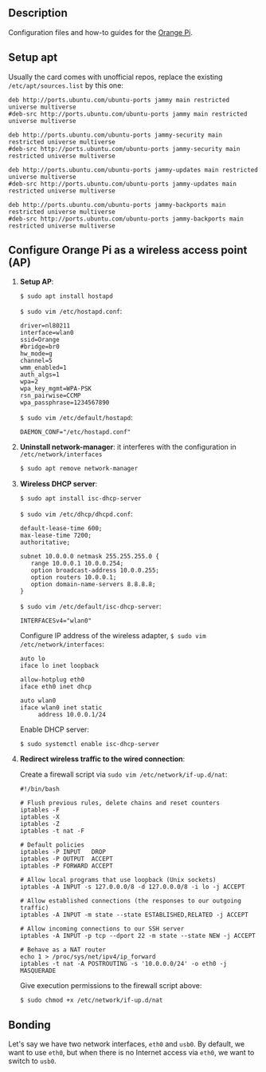 Description
-----------

Configuration files and how-to guides for the [Orange Pi](http://www.orangepi.org/).

Setup apt
---------

   Usually the card comes with unofficial repos, replace the existing `/etc/apt/sources.list` by this one:
   
   ```
   deb http://ports.ubuntu.com/ubuntu-ports jammy main restricted universe multiverse
   #deb-src http://ports.ubuntu.com/ubuntu-ports jammy main restricted universe multiverse

   deb http://ports.ubuntu.com/ubuntu-ports jammy-security main restricted universe multiverse
   #deb-src http://ports.ubuntu.com/ubuntu-ports jammy-security main restricted universe multiverse

   deb http://ports.ubuntu.com/ubuntu-ports jammy-updates main restricted universe multiverse
   #deb-src http://ports.ubuntu.com/ubuntu-ports jammy-updates main restricted universe multiverse

   deb http://ports.ubuntu.com/ubuntu-ports jammy-backports main restricted universe multiverse
   #deb-src http://ports.ubuntu.com/ubuntu-ports jammy-backports main restricted universe multiverse
   ```

Configure Orange Pi as a wireless access point (AP)
---------------------------------------------------

1. **Setup AP**:

   ```
   $ sudo apt install hostapd
   ```
   
   `$ sudo vim /etc/hostapd.conf`:
   
   ```
   driver=nl80211
   interface=wlan0
   ssid=Orange
   #bridge=br0
   hw_mode=g
   channel=5
   wmm_enabled=1
   auth_algs=1
   wpa=2
   wpa_key_mgmt=WPA-PSK
   rsn_pairwise=CCMP
   wpa_passphrase=1234567890
   ```
 
   `$ sudo vim /etc/default/hostapd`:
   
   ```
   DAEMON_CONF="/etc/hostapd.conf"
   ```
   
2. **Uninstall network-manager**: it interferes with the configuration in `/etc/network/interfaces`
   
   ```bash
   $ sudo apt remove network-manager
   ```
   
3. **Wireless DHCP server**: 
   
   ```bash
   $ sudo apt install isc-dhcp-server
   ```
   
   `$ sudo vim /etc/dhcp/dhcpd.conf`:
   
   ```
   default-lease-time 600;
   max-lease-time 7200;
   authoritative;
 
   subnet 10.0.0.0 netmask 255.255.255.0 {
      range 10.0.0.1 10.0.0.254;
      option broadcast-address 10.0.0.255; 
      option routers 10.0.0.1;
      option domain-name-servers 8.8.8.8;
   }
   ```
   
   `$ sudo vim /etc/default/isc-dhcp-server`:
   
   ```
   INTERFACESv4="wlan0"
   ```
   
   Configure IP address of the wireless adapter, `$ sudo vim /etc/network/interfaces`:
   
   ```
   auto lo
   iface lo inet loopback

   allow-hotplug eth0
   iface eth0 inet dhcp

   auto wlan0
   iface wlan0 inet static
	    address 10.0.0.1/24
   ```
   
   Enable DHCP server:
   
   ```
   $ sudo systemctl enable isc-dhcp-server
   ```
   
4. **Redirect wireless traffic to the wired connection**:
   
   Create a firewall script via `sudo vim /etc/network/if-up.d/nat`:
   
   ```
   #!/bin/bash

   # Flush previous rules, delete chains and reset counters
   iptables -F
   iptables -X
   iptables -Z
   iptables -t nat -F

   # Default policies
   iptables -P INPUT   DROP
   iptables -P OUTPUT  ACCEPT
   iptables -P FORWARD ACCEPT

   # Allow local programs that use loopback (Unix sockets)
   iptables -A INPUT -s 127.0.0.0/8 -d 127.0.0.0/8 -i lo -j ACCEPT

   # Allow established connections (the responses to our outgoing traffic)
   iptables -A INPUT -m state --state ESTABLISHED,RELATED -j ACCEPT

   # Allow incoming connections to our SSH server
   iptables -A INPUT -p tcp --dport 22 -m state --state NEW -j ACCEPT

   # Behave as a NAT router
   echo 1 > /proc/sys/net/ipv4/ip_forward
   iptables -t nat -A POSTROUTING -s '10.0.0.0/24' -o eth0 -j MASQUERADE
   ```
   
   Give execution permissions to the firewall script above:
   ```
   $ sudo chmod +x /etc/network/if-up.d/nat
   ```

Bonding
-------

Let's say we have two network interfaces, `eth0` and `usb0`. By default, we want to use `eth0`, but when there is no Internet access via `eth0`, we want to switch to `usb0`.
